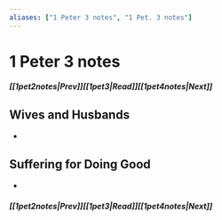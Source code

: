 ```yaml
---
aliases: ["1 Peter 3 notes", "1 Pet. 3 notes"]
---
```

# 1 Peter 3 notes
##### <span class=arrow-left></span>[[1pet2notes|Prev]]<span class=navigation-separator></span>[[1pet3|Read]]<span class=navigation-separator></span>[[1pet4notes|Next]]<span class=arrow-right></span>
## Wives and Husbands
- 
## Suffering for Doing Good
- 
##### <span class=arrow-left></span>[[1pet2notes|Prev]]<span class=navigation-separator></span>[[1pet3|Read]]<span class=navigation-separator></span>[[1pet4notes|Next]]<span class=arrow-right></span>